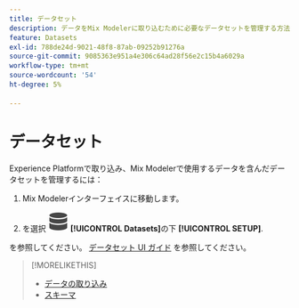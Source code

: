 ```yaml
---
title: データセット
description: データをMix Modelerに取り込むために必要なデータセットを管理する方法を説明します。
feature: Datasets
exl-id: 788de24d-9021-48f8-87ab-09252b91276a
source-git-commit: 9085363e951a4e306c64ad28f56e2c15b4a6029a
workflow-type: tm+mt
source-wordcount: '54'
ht-degree: 5%

---
```


# データセット

Experience Platformで取り込み、Mix Modelerで使用するデータを含んだデータセットを管理するには：

1. Mix Modelerインターフェイスに移動します。

1. を選択 ![データ](/help/assets//icons/Data.svg) **[!UICONTROL Datasets]**&#x200B;の下 **[!UICONTROL SETUP]**.

を参照してください。 [データセット UI ガイド](https://experienceleague.adobe.com/docs/experience-platform/catalog/datasets/user-guide.html?lang=en) を参照してください。

>[!MORELIKETHIS]
>
>* [データの取り込み](overview.md)
>* [スキーマ](schemas.md)
